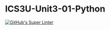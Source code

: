 # ICS3U-Unit3-01-Python

[![GitHub's Super Linter](https://github.com/Seti-Ngabo/ICS3U-Unit3-01-Python/workflows/GitHub's%20Super%20Linter/badge.svg)](https://github.com/Seti-Ngabo/ICS3U-Unit3-01-Python/actions)
